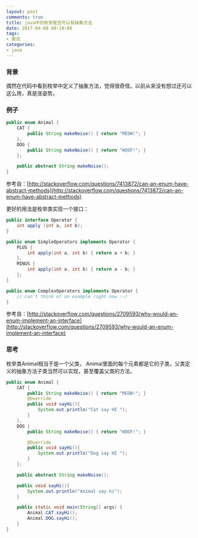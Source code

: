 ```yaml
---
layout: post
comments: true
title: java中的枚举是否可以有抽象方法
date: 2017-04-08 00:19:09
tags:
- 面试
categories:
- java
---
```


### 背景

偶然在代码中看到枚举中定义了抽象方法，觉得很奇怪。以前从来没有想过还可以这么用，真是涨姿势。

### 例子

```java
public enum Animal {
    CAT {
        public String makeNoise() { return "MEOW!"; }
    },
    DOG {
        public String makeNoise() { return "WOOF!"; }
    };

    public abstract String makeNoise();
}
```

参考自：[http://stackoverflow.com/questions/7413872/can-an-enum-have-abstract-methods](http://stackoverflow.com/questions/7413872/can-an-enum-have-abstract-methods)

<!-- more -->

更好的用法是枚举类实现一个接口：

```java
public interface Operator {
    int apply (int a, int b);
}

public enum SimpleOperators implements Operator {
    PLUS { 
        int apply(int a, int b) { return a + b; }
    },
    MINUS { 
        int apply(int a, int b) { return a - b; }
    };
}

public enum ComplexOperators implements Operator {
    // can't think of an example right now :-/
}
```

参考自：[http://stackoverflow.com/questions/2709593/why-would-an-enum-implement-an-interface](http://stackoverflow.com/questions/2709593/why-would-an-enum-implement-an-interface)

### 思考

枚举类Animal相当于是一个父类， Animal里面的每个元素都是它的子类，父类定义的抽象方法子类当然可以实现，甚至覆盖父类的方法。

```java
public enum Animal {
    CAT {
        public String makeNoise() { return "MEOW!"; }
        @Override
        public void sayHi(){
            System.out.println("Cat say HI ");
        }
    },
    DOG {
        public String makeNoise() { return "WOOF!"; }

        @Override
        public void sayHi(){
            System.out.println("Dog say HI ");
        }
    };

    public abstract String makeNoise();

    public void sayHi(){
        System.out.println("Animal say hi");
    }

    public static void main(String[] args) {
        Animal.CAT.sayHi();
        Animal.DOG.sayHi();
    }
}
```





